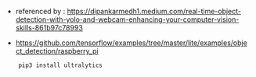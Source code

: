 * referenced by : https://dipankarmedh1.medium.com/real-time-object-detection-with-yolo-and-webcam-enhancing-your-computer-vision-skills-861b97c78993

* https://github.com/tensorflow/examples/tree/master/lite/examples/object_detection/raspberry_pi

```bash
  	pip3 install ultralytics
```
